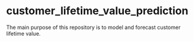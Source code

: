 # customer_lifetime_value_prediction
The main purpose of this repository is to model and forecast customer lifetime value.
